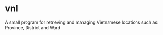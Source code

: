 # vnl

A small program for retrieving and managing Vietnamese locations such as: Province, District and Ward